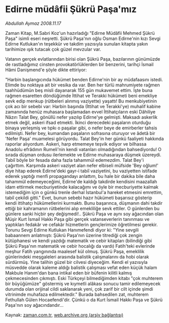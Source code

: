 # Edirne müdâfii Şükrü Paşa'mız

*Abdullah Aymaz 2008.11.17*

<tr><td class="metin" colspan="2" style="padding-top: 20px; padding-left: 5px; padding-right: 10px;">Zaman Kitap, M.Sabri Koz'un hazırladığı "Edirne Müdâfii Mehmed Şükrü Paşa" isimli eseri neşretti. Şükrü Paşa'nın oğlu Osman Edirne'nin kızı Sevgi Edirne Kutlukan'ın teşekkür ve takdim yazısıyla sunulan kitapta yakın tarihimize ışık tutacak çok güzel mevzular var.</td></tr><tr><td class="metin" colspan="2" style="padding-top: 20px; padding-left: 5px; padding-right: 10px;"><p> Vatanın gerçek evlatlarından birisi olan Şükrü Paşa, bazılarının günümüzde de rastladığımız cinsten provokatörlüklerden bir benzerini, tarihçi İsmail Hâmi Danişmend'e şöyle dikte ettiriyor:
<p>"Harbin başlangıcında hükümet benden Edirne'nin bir ay müdafaasını istedi. Elimde bu noktaya ait bir vesika da var. Ben her türlü mahrumiyete rağmen taahhüdümün beş misli dayanarak 155 gün mukavemet ettim. İşte buna rağmen esaretten döndüğümde İttihat ve Terakki hükümeti beni emekliye sevk edip menkup (rütbeleri alınmış vaziyette) yaşattı! Bu menkubiyetinin çok acı bir sebebi var: Harbin başında (İttihat ve Terakki'ye) muhalif kabine zamanında henüz muhasara başlamadan evvel İttihatçıların eski Dâhiliye Nâzırı Talat Bey, gönüllü nefer yazılıp Edirne'ye gelmişti. Maksadı askerlik etmek değil, askeri ifsad etmekti. İkinci derecedeki paşaların oturduğu binaya yerleşmiş ve tıpkı o paşalar gibi, o nefer beye de emirberler tahsis edilmişti. Nefer bey, kumandan paşaların sofrasına oturuyor ve âdetâ bir 'Nefer Paşa' muamelesi görüyordu. Talat Bey'in her günkü faaliyeti hakkında raporlar alıyordum. Askeri, harp etmemeye teşvik ediyor ve bilhassa Anadolu efrâdının Rumeli'nin kendi vatanları olmadığından bahsediyordu! O sırada düşman ordusu ilerlemekte ve Edirne muhasaraya düşmek üzereydi. Tabiî böyle bir fesada daha fazla tahammül edemezdim. Talat Bey'i çağırttım. Karşımda askeri vaziyet alan nefer elbiseli müfside 'Bey oğlum!' diye hitap ederek Edirne'deki gayr-i tabiî vaziyetini, bu vaziyetten istifade ederek yaptığı menfi propagandayı anlattım, bu hale bir dakika bile daha tahammül edemeyeceğimi, Edirne'de kaldığı takdirde kendisini maazallah idam ettirmek mecburiyetinde kalacağımı ve öyle bir mecburiyette kalmak istemediğim için o günkü trenle derhal İstanbul'a hareket etmesini emrettim, tabiî çekildi gitti." Evet, bunun sebebi hazır hükümeti başarısız gösterip kendi ittihatçı hükümetlerini kurmaktı. Bunu başarınca, düşmanın dahi takdir ettiği bir kahramanın rütbelerini alıp emekliliğe sevk ettiler. O günlerden bu günlere sanki hiçbir şey değişmedi!.. Şükrü Paşa ve aynı soy ağacından olan Müşir Kurt İsmail Hakkı Paşa gibi gerçek vatanseverlerin tanınması ve yaptıkları fedakâr ve cefakâr hizmetlerin gençlerimize öğretilmesi gerekir. Torunu Sevgi Edirne Kutlukan Hanımefendi diyor ki: "Yine sevgili babaannem anlatmıştı: Şükrü Paşa'nın üzerine titrediği çok zengin kütüphanesi ve kendi yazdığı matematik ve cebir kitapları (bilindiği gibi Şükrü Paşa'nın matematik ve cebir hocalığı da vardı) Fatih'teki evlerinde meşhur Fatih yangınında maalesef kül olmuş. Şükrü Paşa, emeklilik günlerindeki meşgaleleri arasında balistik çalışmalarını da hobi olarak sürdürmüş. Yine talihin güzel bir cilvesi diyeceğim. Kendi el yazısıyla müsvedde olarak kaleme aldığı balistik çalışması vefat eden küçük halam Makbule Hanım'dan bana intikal eden bir büfenin kilitli kalmış çekmecesinden çıkmıştı. Eski Türkçeyi bilmediğimden kitabı "çok muhterem bir büyüğümüze" göstermiş ve kıymetli alâkası sonucu tamir edilemeyecek durumda olan orijinal cildi saklanarak yeni, çok zarif bir cilt içinde şimdi vitrinimde muhafaza edilmektedir." Burada bahsedilen zat, muhterem Fethullah Gülen Hocaefendi'dir. Çünkü o da Kurt İsmail Hakkı Paşa ve Şükrü Paşa'nın soy ağacındandır... <br/></p></p></td></tr>

Kaynak: [zaman.com.tr](http://zaman.com.tr/yazar.do?yazino=761289), [web.archive.org (arşiv bağlantısı)](http://web.archive.org/web/20090113205913/http://www.zaman.com.tr:80/yazar.do?yazino=761289)
